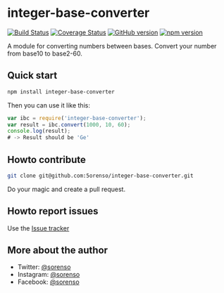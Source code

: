 # integer-base-converter

[![Build Status](https://travis-ci.org/5orenso/integer-base-converter.svg)](https://travis-ci.org/5orenso/integer-base-converter)
[![Coverage Status](https://coveralls.io/repos/5orenso/integer-base-converter/badge.svg)](https://coveralls.io/r/5orenso/integer-base-converter)
[![GitHub version](https://badge.fury.io/gh/5orenso%2Finteger-base-converter.svg)](http://badge.fury.io/gh/5orenso%2Finteger-base-converter)
[![npm version](https://badge.fury.io/js/5orenso%2Finteger-base-converter.svg)](http://badge.fury.io/js/5orenso%2Finteger-base-converter)

A module for converting numbers between bases. Convert your number from base10 to base2-60.

## Quick start

```bash
npm install integer-base-converter
```

Then you can use it like this:
```javascript
var ibc = require('integer-base-converter');
var result = ibc.convert(1000, 10, 60);
console.log(result);
# -> Result should be 'Ge'
```

## Howto contribute

```bash
git clone git@github.com:5orenso/integer-base-converter.git
```
Do your magic and create a pull request.

## Howto report issues

Use the [Issue tracker](https://github.com/5orenso/integer-base-converter/issues)

## More about the author

- Twitter: [@sorenso](https://twitter.com/sorenso)
- Instagram: [@sorenso](https://instagram.com/sorenso)
- Facebook: [@sorenso](https://facebook.com/sorenso)
